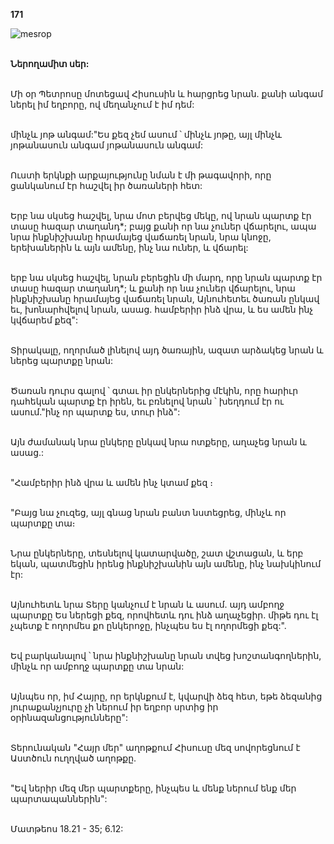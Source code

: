 **171**

![mesrop](https://volamar.ru/audio_video/foto/01/detbible/B358.BMP)

\
**Ներողամիտ սեր:**

\
Մի օր Պետրոսը մոտեցավ Հիսուսին և հարցրեց նրան. քանի անգամ ներել իմ եղբորը, ով մեղանչում է իմ դեմ:

\
մինչև յոթ անգամ:"Ես քեզ չեմ ասում ՝ մինչև յոթը, այլ մինչև յոթանասուն անգամ յոթանասուն անգամ:

\
Ուստի երկնքի արքայությունը նման է մի թագավորի, որը ցանկանում էր հաշվել իր ծառաների հետ:

\
Երբ նա սկսեց հաշվել, նրա մոտ բերվեց մեկը, ով նրան պարտք էր տասը հազար տաղանդ\*; բայց քանի որ նա չուներ վճարելու, ապա նրա ինքնիշխանը հրամայեց վաճառել նրան, նրա կնոջը, երեխաներին և այն ամենը, ինչ նա ուներ, և վճարել:

\
երբ նա սկսեց հաշվել, նրան բերեցին մի մարդ, որը նրան պարտք էր տասը հազար տաղանդ\*; և քանի որ նա չուներ վճարելու, նրա ինքնիշխանը հրամայեց վաճառել նրան, Այնուհետեւ ծառան ընկավ եւ, խոնարհվելով նրան, ասաց. համբերիր ինձ վրա, և ես ամեն ինչ կվճարեմ քեզ":

\
Տիրակալը, ողորմած լինելով այդ ծառային, ազատ արձակեց նրան և ներեց պարտքը նրան:

\
Ծառան դուրս գալով ՝ գտաւ իր ընկերներից մէկին, որը հարիւր դահեկան պարտք էր իրեն, եւ բռնելով նրան ՝ խեղդում էր ու ասում."ինչ որ պարտք ես, տուր ինձ":

\
Այն ժամանակ նրա ընկերը ընկավ նրա ոտքերը, աղաչեց նրան և ասաց.:

\
"Համբերիր ինձ վրա և ամեն ինչ կտամ քեզ ։

\
"Բայց նա չուզեց, այլ գնաց նրան բանտ նստեցրեց, մինչև որ պարտքը տա։

\
Նրա ընկերները, տեսնելով կատարվածը, շատ վշտացան, և երբ եկան, պատմեցին իրենց ինքնիշխանին այն ամենը, ինչ նախկինում էր:

\
Այնուհետև նրա Տերը կանչում է նրան և ասում. այդ ամբողջ պարտքը Ես ներեցի քեզ, որովհետև դու ինձ աղաչեցիր. միթե դու էլ չպետք է ողորմես քո ընկերոջը, ինչպես ես էլ ողորմեցի քեզ:".

\
Եվ բարկանալով ՝ նրա ինքնիշխանը նրան տվեց խոշտանգողներին, մինչև որ ամբողջ պարտքը տա նրան:

\
Այնպես որ, իմ Հայրը, որ երկնքում է, կվարվի ձեզ հետ, եթե ձեզանից յուրաքանչյուրը չի ներում իր եղբոր սրտից իր օրինազանցությունները":

\
Տերունական "Հայր մեր" աղոթքում Հիսուսը մեզ սովորեցնում է Աստծուն ուղղված աղոթքը.

\
"Եվ ներիր մեզ մեր պարտքերը, ինչպես և մենք ներում ենք մեր պարտապաններին":

\
Մատթեոս 18.21 - 35; 6.12:
